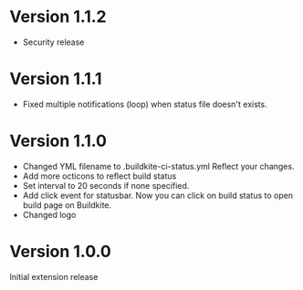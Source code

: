 # Version 1.1.2

* Security release

# Version 1.1.1

+ Fixed multiple notifications (loop) when status file doesn't exists.

# Version 1.1.0

+ Changed YML filename to .buildkite-ci-status.yml Reflect your changes.
+ Add more octicons to reflect build status
+ Set interval to 20 seconds if none specified.
+ Add click event for statusbar. Now you can click on build status to open build page on Buildkite.
+ Changed logo

# Version 1.0.0

Initial extension release
